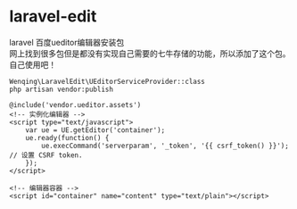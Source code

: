 # laravel-edit
laravel 百度ueditor编辑器安装包  
网上找到很多包但是都没有实现自己需要的七牛存储的功能，所以添加了这个包。  
自己使用吧！  
```
Wenqing\LaravelEdit\UEditorServiceProvider::class  
php artisan vendor:publish  

@include('vendor.ueditor.assets')  
<!-- 实例化编辑器 -->
<script type="text/javascript">
    var ue = UE.getEditor('container');
    ue.ready(function() {
        ue.execCommand('serverparam', '_token', '{{ csrf_token() }}'); // 设置 CSRF token.
    });
</script>

<!-- 编辑器容器 -->
<script id="container" name="content" type="text/plain"></script>
```


